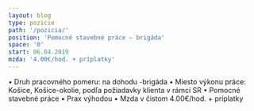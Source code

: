 ```yaml
---
layout: blog
type: pozicie
path: '/pozicia/'
position: 'Pomocné stavebné práce – brigáda'
space: '0'
start: 06.04.2019
mzda: '4.00€/hod. + príplatky'
---
```

•	Druh pracovného pomeru: na dohodu -brigáda
•	Miesto výkonu práce: Košice, Košice-okolie, podľa požiadavky klienta v rámci SR
•	Pomocné stavebné práce
•	Prax výhodou
•	Mzda v čistom 4.00€/hod. + príplatky
